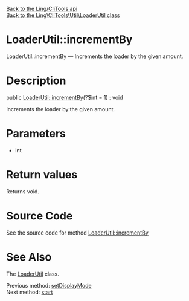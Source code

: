 [Back to the Ling/CliTools api](https://github.com/lingtalfi/CliTools/blob/master/doc/api/Ling/CliTools.md)<br>
[Back to the Ling\CliTools\Util\LoaderUtil class](https://github.com/lingtalfi/CliTools/blob/master/doc/api/Ling/CliTools/Util/LoaderUtil.md)


LoaderUtil::incrementBy
================



LoaderUtil::incrementBy — Increments the loader by the given amount.




Description
================


public [LoaderUtil::incrementBy](https://github.com/lingtalfi/CliTools/blob/master/doc/api/Ling/CliTools/Util/LoaderUtil/incrementBy.md)(?$int = 1) : void




Increments the loader by the given amount.




Parameters
================


- int

    


Return values
================

Returns void.








Source Code
===========
See the source code for method [LoaderUtil::incrementBy](https://github.com/lingtalfi/CliTools/blob/master/Util/LoaderUtil.php#L92-L96)


See Also
================

The [LoaderUtil](https://github.com/lingtalfi/CliTools/blob/master/doc/api/Ling/CliTools/Util/LoaderUtil.md) class.

Previous method: [setDisplayMode](https://github.com/lingtalfi/CliTools/blob/master/doc/api/Ling/CliTools/Util/LoaderUtil/setDisplayMode.md)<br>Next method: [start](https://github.com/lingtalfi/CliTools/blob/master/doc/api/Ling/CliTools/Util/LoaderUtil/start.md)<br>

